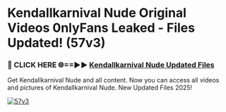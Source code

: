 # Kendallkarnival Nude Original Videos 0nlyFans Leaked - Files Updated! (57v3)

<h3>🔴 CLICK HERE 🌐==►► <a href="https://tinyurl.com/4mcuefdz" rel="nofollow">Kendallkarnival Nude Updated Files</a></h3>

Get Kendallkarnival Nude and all content. Now you can access all videos and pictures of Kendallkarnival Nude. New Updated Files 2025!

[![57v3](https://i.imgur.com/StAQSOY.gif)](https://tinyurl.com/4mcuefdz)
